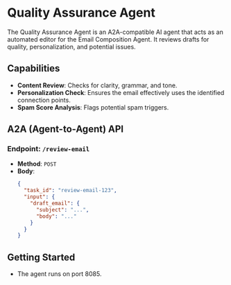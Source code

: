 # Quality Assurance Agent

The Quality Assurance Agent is an A2A-compatible AI agent that acts as an automated editor for the Email Composition Agent. It reviews drafts for quality, personalization, and potential issues.

## Capabilities

- **Content Review**: Checks for clarity, grammar, and tone.
- **Personalization Check**: Ensures the email effectively uses the identified connection points.
- **Spam Score Analysis**: Flags potential spam triggers.

## A2A (Agent-to-Agent) API

### Endpoint: `/review-email`

- **Method**: `POST`
- **Body**:
  ```json
  {
    "task_id": "review-email-123",
    "input": {
      "draft_email": {
        "subject": "...",
        "body": "..."
      }
    }
  }
  ```

## Getting Started

- The agent runs on port 8085.
